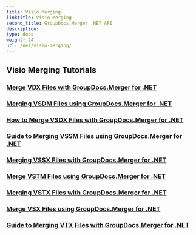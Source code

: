 ```yaml
---
title: Visio Merging
linktitle: Visio Merging
second_title: GroupDocs.Merger .NET API
description: 
type: docs
weight: 24
url: /net/visio-merging/
---
```


## Visio Merging Tutorials
### [Merge VDX Files with GroupDocs.Merger for .NET](./merge-vdx-files/)
### [Merging VSDM Files using GroupDocs.Merger for .NET](./merging-vsdm-files/)
### [How to Merge VSDX Files with GroupDocs.Merger for .NET](./how-to-merge-vsdx-files/)
### [Guide to Merging VSSM Files using GroupDocs.Merger for .NET](./guide-merging-vssm-files/)
### [Merging VSSX Files with GroupDocs.Merger for .NET](./merging-vssx-files/)
### [Merge VSTM Files using GroupDocs.Merger for .NET](./merge-vstm-files/)
### [Merging VSTX Files with GroupDocs.Merger for .NET](./merging-vstx-files/)
### [Merge VSX Files using GroupDocs.Merger for .NET](./merge-vsx-files/)
### [Guide to Merging VTX Files with GroupDocs.Merger for .NET](./guide-merging-vtx-files/)